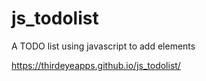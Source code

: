 # js_todolist
 A TODO list using javascript to add elements
 
https://thirdeyeapps.github.io/js_todolist/
